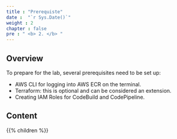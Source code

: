 ```yaml
---
title : "Prerequiste"
date :  "`r Sys.Date()`" 
weight : 2 
chapter : false
pre : " <b> 2. </b> "
---
```


## Overview

To prepare for the lab, several prerequisites need to be set up:
- AWS CLI for logging into AWS ECR on the terminal.
- Terraform: this is optional and can be considered an extension.
- Creating IAM Roles for CodeBuild and CodePipeline.

## Content

{{% children  %}}
